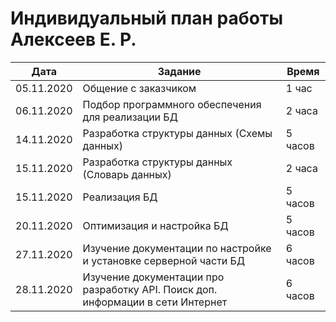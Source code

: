# Индивидуальный план работы Алексеев Е. Р.

| Дата           | Задание                                              | Время     |
|----------------|------------------------------------------------------|-----------|
| 05.11.2020     | Общение с заказчиком                                 | 1 час     |
| 06.11.2020     | Подбор программного обеспечения для реализации БД    | 2 часа    |
| 14.11.2020     | Разработка структуры данных (Схемы данных)           | 5 часов   |
| 15.11.2020     | Разработка структуры данных (Словарь данных)         | 2 часа    |
| 15.11.2020     | Реализация БД                                        | 5 часов   |
| 20.11.2020     | Оптимизация и настройка БД                           | 5 часов   |
| 27.11.2020     | Изучение документации по настройке и установке серверной части БД | 6 часов   |
| 28.11.2020     | Изучение документации про разработку API. Поиск доп. информации в сети Интернет | 6 часов   |
